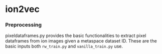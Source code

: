 # ion2vec

### Preprocessing
pixeldataframes.py provides the basic functionalities to extract pixel dataframes from ion images given a metaspace dataset ID. 
These are the basic inputs both <code>rw_train.py</code> and <code>vanilla_train.py</code> use. 